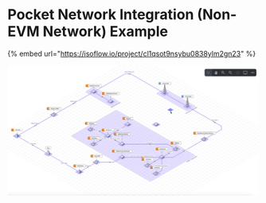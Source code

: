 # Pocket Network Integration (Non-EVM Network) Example

{% embed url="https://isoflow.io/project/cl1qsot9nsybu0838ylm2gn23" %}

![](<../.gitbook/assets/Pocket Network (Non-EVM) Integration Example.jpg>)
